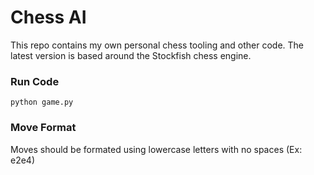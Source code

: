 # Chess AI
This repo contains my own personal chess tooling and other code. The latest version is based around the Stockfish chess engine.

### Run Code
```python game.py```

### Move Format
Moves should be formated using lowercase letters with no spaces (Ex: e2e4)